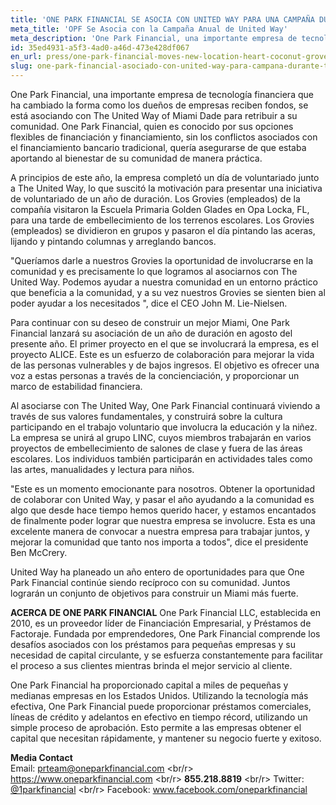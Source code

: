 ```yaml
---
title: 'ONE PARK FINANCIAL SE ASOCIA CON UNITED WAY PARA UNA CAMPAÑA DURANTE TODO EL AÑO'
meta_title: 'OPF Se Asocia con la Campaña Anual de United Way'
meta_description: 'One Park Financial, una importante empresa de tecnología financiera que ha cambiado la forma como los dueños de empresas reciben fondos, se está asociando con The United Way of Miami Dade para retribuir a su comunidad.'
id: 35ed4931-a5f3-4ad0-a46d-473e428df067
en_url: press/one-park-financial-moves-new-location-heart-coconut-grove
slug: one-park-financial-asociado-con-united-way-para-campana-durante-todo-el-ano
---
```

One Park Financial, una importante empresa de tecnología financiera que ha cambiado la forma como los dueños de empresas reciben fondos, se está asociando con The United Way of Miami Dade para retribuir a su comunidad. One Park Financial, quien es conocido por sus opciones flexibles de financiación y financiamiento, sin los conflictos asociados con el financiamiento bancario tradicional, quería asegurarse de que estaba aportando al bienestar de su comunidad de manera práctica.

A principios de este año, la empresa completó un día de voluntariado junto a The United Way, lo que suscitó la motivación para presentar una iniciativa de voluntariado de un año de duración. Los Grovies (empleados) de la compañía visitaron la Escuela Primaria Golden Glades en Opa Locka, FL, para una tarde de embellecimiento de los terrenos escolares. Los Grovies (empleados) se dividieron en grupos y pasaron el día pintando las aceras, lijando y pintando columnas y arreglando bancos.

"Queríamos darle a nuestros Grovies la oportunidad de involucrarse en la comunidad y es precisamente lo que logramos al asociarnos con The United Way. Podemos ayudar a nuestra comunidad en un entorno práctico que beneficia a la comunidad, y a su vez nuestros Grovies se sienten bien al poder ayudar a los necesitados ", dice el CEO John M. Lie-Nielsen.

Para continuar con su deseo de construir un mejor Miami, One Park Financial lanzará su asociación de un año de duración en agosto del presente año. El primer proyecto en el que se involucrará la empresa, es el proyecto ALICE. Este es un esfuerzo de colaboración para mejorar la vida de las personas vulnerables y de bajos ingresos. El objetivo es ofrecer una voz a estas personas a través de la concienciación, y proporcionar un marco de estabilidad financiera.

Al asociarse con The United Way, One Park Financial continuará viviendo a través de sus valores fundamentales, y construirá sobre la cultura participando en el trabajo voluntario que involucra la educación y la niñez. La empresa se unirá al grupo LINC, cuyos miembros trabajarán en varios proyectos de embellecimiento de salones de clase y fuera de las áreas escolares. Los individuos también participarán en actividades tales como las artes, manualidades y lectura para niños.

"Este es un momento emocionante para nosotros. Obtener la oportunidad de colaborar con United Way, y pasar el año ayudando a la comunidad es algo que desde hace tiempo hemos querido hacer, y estamos encantados de finalmente poder lograr que nuestra empresa se involucre. Esta es una excelente manera de convocar a nuestra empresa para trabajar juntos, y mejorar la comunidad que tanto nos importa a todos", dice el presidente Ben McCrery.

United Way ha planeado un año entero de oportunidades para que One Park Financial continúe siendo recíproco con su comunidad. Juntos lograrán un conjunto de objetivos para construir un Miami más fuerte.


**ACERCA DE ONE PARK FINANCIAL**
One Park Financial LLC, establecida en 2010, es un proveedor líder de Financiación Empresarial, y Préstamos de Factoraje. Fundada por emprendedores, One Park Financial comprende los desafíos asociados con los préstamos para pequeñas empresas y su necesidad de capital circulante, y se esfuerza constantemente para facilitar el proceso a sus clientes mientras brinda el mejor servicio al cliente. 

One Park Financial ha proporcionado capital a miles de pequeñas y medianas empresas en los Estados Unidos. Utilizando la tecnología más efectiva, One Park Financial puede proporcionar préstamos comerciales, líneas de crédito y adelantos en efectivo en tiempo récord, utilizando un simple proceso de aprobación. Esto permite a las empresas obtener el capital que necesitan rápidamente, y mantener su negocio fuerte y exitoso.


**Media Contact** 
<br/> 
Email: prteam@oneparkfinancial.com 
<br/r>
<a href="https://www.oneparkfinancial.com/">https://www.oneparkfinancial.com</a>
<br/r>
**855.218.8819**
<br/r>
Twitter: <a href="https://twitter.com/1parkfinancial">@1parkfinancial</a> 
<br/r> 
Facebook: <a href="https://www.facebook.com/oneparkfinancial">www.facebook.com/oneparkfinancial</a>